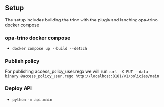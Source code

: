 ## Setup
The setup includes building the trino with the plugin and lanching opa-trino docker compose

### opa-trino docker compose
- `docker compose up --build --detach`

### Publish policy
For publishing access_policy_user.rego we will run
`curl -X PUT --data-binary @access_policy_user.rego http://localhost:8181/v1/policies/main`

### Deploy API
- `python -m api.main`